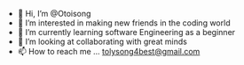 - 👋 Hi, I’m @Otoisong
- 👀 I’m interested in making new friends in the coding world
- 🌱 I’m currently learning software Engineering as a beginner
- 💞️ I’m looking at collaborating with great minds
- 📫 How to reach me ... tolysong4best@gmail.com

<!---
Otoisong/Otoisong is a ✨ special ✨ repository because its `README.md` (this file) appears on your GitHub profile.
You can click the Preview link to take a look at your changes.
--->
